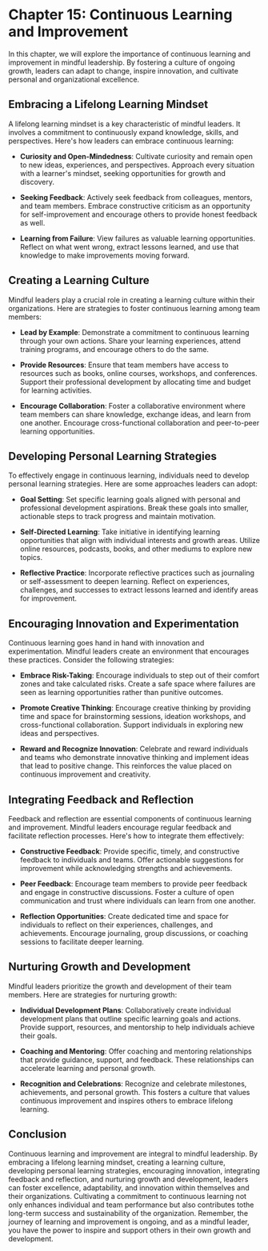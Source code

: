 Chapter 15: Continuous Learning and Improvement
===============================================

In this chapter, we will explore the importance of continuous learning and improvement in mindful leadership. By fostering a culture of ongoing growth, leaders can adapt to change, inspire innovation, and cultivate personal and organizational excellence.

Embracing a Lifelong Learning Mindset
-------------------------------------

A lifelong learning mindset is a key characteristic of mindful leaders. It involves a commitment to continuously expand knowledge, skills, and perspectives. Here's how leaders can embrace continuous learning:

* **Curiosity and Open-Mindedness**: Cultivate curiosity and remain open to new ideas, experiences, and perspectives. Approach every situation with a learner's mindset, seeking opportunities for growth and discovery.

* **Seeking Feedback**: Actively seek feedback from colleagues, mentors, and team members. Embrace constructive criticism as an opportunity for self-improvement and encourage others to provide honest feedback as well.

* **Learning from Failure**: View failures as valuable learning opportunities. Reflect on what went wrong, extract lessons learned, and use that knowledge to make improvements moving forward.

Creating a Learning Culture
---------------------------

Mindful leaders play a crucial role in creating a learning culture within their organizations. Here are strategies to foster continuous learning among team members:

* **Lead by Example**: Demonstrate a commitment to continuous learning through your own actions. Share your learning experiences, attend training programs, and encourage others to do the same.

* **Provide Resources**: Ensure that team members have access to resources such as books, online courses, workshops, and conferences. Support their professional development by allocating time and budget for learning activities.

* **Encourage Collaboration**: Foster a collaborative environment where team members can share knowledge, exchange ideas, and learn from one another. Encourage cross-functional collaboration and peer-to-peer learning opportunities.

Developing Personal Learning Strategies
---------------------------------------

To effectively engage in continuous learning, individuals need to develop personal learning strategies. Here are some approaches leaders can adopt:

* **Goal Setting**: Set specific learning goals aligned with personal and professional development aspirations. Break these goals into smaller, actionable steps to track progress and maintain motivation.

* **Self-Directed Learning**: Take initiative in identifying learning opportunities that align with individual interests and growth areas. Utilize online resources, podcasts, books, and other mediums to explore new topics.

* **Reflective Practice**: Incorporate reflective practices such as journaling or self-assessment to deepen learning. Reflect on experiences, challenges, and successes to extract lessons learned and identify areas for improvement.

Encouraging Innovation and Experimentation
------------------------------------------

Continuous learning goes hand in hand with innovation and experimentation. Mindful leaders create an environment that encourages these practices. Consider the following strategies:

* **Embrace Risk-Taking**: Encourage individuals to step out of their comfort zones and take calculated risks. Create a safe space where failures are seen as learning opportunities rather than punitive outcomes.

* **Promote Creative Thinking**: Encourage creative thinking by providing time and space for brainstorming sessions, ideation workshops, and cross-functional collaboration. Support individuals in exploring new ideas and perspectives.

* **Reward and Recognize Innovation**: Celebrate and reward individuals and teams who demonstrate innovative thinking and implement ideas that lead to positive change. This reinforces the value placed on continuous improvement and creativity.

Integrating Feedback and Reflection
-----------------------------------

Feedback and reflection are essential components of continuous learning and improvement. Mindful leaders encourage regular feedback and facilitate reflection processes. Here's how to integrate them effectively:

* **Constructive Feedback**: Provide specific, timely, and constructive feedback to individuals and teams. Offer actionable suggestions for improvement while acknowledging strengths and achievements.

* **Peer Feedback**: Encourage team members to provide peer feedback and engage in constructive discussions. Foster a culture of open communication and trust where individuals can learn from one another.

* **Reflection Opportunities**: Create dedicated time and space for individuals to reflect on their experiences, challenges, and achievements. Encourage journaling, group discussions, or coaching sessions to facilitate deeper learning.

Nurturing Growth and Development
--------------------------------

Mindful leaders prioritize the growth and development of their team members. Here are strategies for nurturing growth:

* **Individual Development Plans**: Collaboratively create individual development plans that outline specific learning goals and actions. Provide support, resources, and mentorship to help individuals achieve their goals.

* **Coaching and Mentoring**: Offer coaching and mentoring relationships that provide guidance, support, and feedback. These relationships can accelerate learning and personal growth.

* **Recognition and Celebrations**: Recognize and celebrate milestones, achievements, and personal growth. This fosters a culture that values continuous improvement and inspires others to embrace lifelong learning.

Conclusion
----------

Continuous learning and improvement are integral to mindful leadership. By embracing a lifelong learning mindset, creating a learning culture, developing personal learning strategies, encouraging innovation, integrating feedback and reflection, and nurturing growth and development, leaders can foster excellence, adaptability, and innovation within themselves and their organizations. Cultivating a commitment to continuous learning not only enhances individual and team performance but also contributes tothe long-term success and sustainability of the organization. Remember, the journey of learning and improvement is ongoing, and as a mindful leader, you have the power to inspire and support others in their own growth and development.
